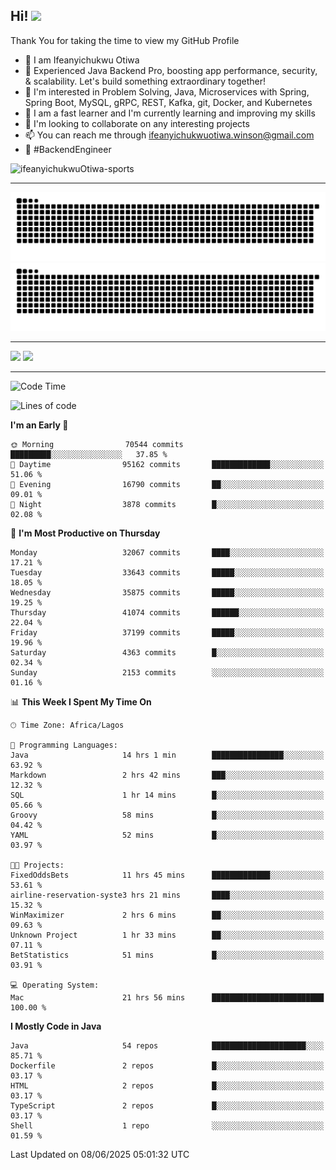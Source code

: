 <!-- BLOG-POST-LIST:START --><!-- BLOG-POST-LIST:END -->

## Hi! <img src="https://media.giphy.com/media/hvRJCLFzcasrR4ia7z/giphy.gif" width="4%"> 

Thank You for taking the time to view my GitHub Profile

- 👋 I am Ifeanyichukwu Otiwa
- 🚀 Experienced Java Backend Pro, boosting app performance, security, & scalability. Let's build something extraordinary together!
- 👀 I'm interested in Problem Solving, Java, Microservices with Spring, Spring Boot, MySQL, gRPC, REST, Kafka, git, Docker, and Kubernetes
- 🌱 I am a fast learner and I'm currently learning and improving my skills
- 💞️ I'm looking to collaborate on any interesting projects
- 📫 You can reach me through ifeanyichukwuotiwa.winson@gmail.com
- 🚀 #BackendEngineer

<p align="left" marginTop="10px"> <img src="https://komarev.com/ghpvc/?username=ifeanyichukwuOtiwa-sports&label=Profile%20views&color=0e75b6&style=for-the-badge" alt="ifeanyichukwuOtiwa-sports" /> </p>

***

<!--🐍📈SNAKEGRAPH / 🌐WEBSITE: https://github.com/Platane/snk -->
![github contribution grid snake animation](https://raw.githubusercontent.com/ifeanyichukwuOtiwa-sports/ifeanyichukwuOtiwa-sports/output/github-contribution-grid-snake-dark.svg#gh-dark-mode-only)![github contribution grid snake animation](https://raw.githubusercontent.com/ifeanyichukwuOtiwa-sports/ifeanyichukwuOtiwa-sports/output/github-contribution-grid-snake.svg#gh-light-mode-only)

***

<p float="left">
  <img float="left" src="https://github-readme-stats.vercel.app/api?username=ifeanyichukwuOtiwa-sports&count_private=true&include_all_commits=true&theme=react&show_icons=true" />
  <img float="right" src="https://github-readme-stats.vercel.app/api/top-langs/?username=ifeanyichukwuOtiwa-sports&layout=compact&show_icons=true&theme=react" /> 
</p>

***



<!--START_SECTION:waka-->
![Code Time](http://img.shields.io/badge/Code%20Time-3%2C783%20hrs%2058%20mins-blue)

![Lines of code](https://img.shields.io/badge/From%20Hello%20World%20I%27ve%20Written-51.7%20million%20lines%20of%20code-blue)

**I'm an Early 🐤** 

```text
🌞 Morning                70544 commits       █████████░░░░░░░░░░░░░░░░   37.85 % 
🌆 Daytime                95162 commits       █████████████░░░░░░░░░░░░   51.06 % 
🌃 Evening                16790 commits       ██░░░░░░░░░░░░░░░░░░░░░░░   09.01 % 
🌙 Night                  3878 commits        █░░░░░░░░░░░░░░░░░░░░░░░░   02.08 % 
```
📅 **I'm Most Productive on Thursday** 

```text
Monday                   32067 commits       ████░░░░░░░░░░░░░░░░░░░░░   17.21 % 
Tuesday                  33643 commits       █████░░░░░░░░░░░░░░░░░░░░   18.05 % 
Wednesday                35875 commits       █████░░░░░░░░░░░░░░░░░░░░   19.25 % 
Thursday                 41074 commits       ██████░░░░░░░░░░░░░░░░░░░   22.04 % 
Friday                   37199 commits       █████░░░░░░░░░░░░░░░░░░░░   19.96 % 
Saturday                 4363 commits        █░░░░░░░░░░░░░░░░░░░░░░░░   02.34 % 
Sunday                   2153 commits        ░░░░░░░░░░░░░░░░░░░░░░░░░   01.16 % 
```


📊 **This Week I Spent My Time On** 

```text
🕑︎ Time Zone: Africa/Lagos

💬 Programming Languages: 
Java                     14 hrs 1 min        ████████████████░░░░░░░░░   63.92 % 
Markdown                 2 hrs 42 mins       ███░░░░░░░░░░░░░░░░░░░░░░   12.32 % 
SQL                      1 hr 14 mins        █░░░░░░░░░░░░░░░░░░░░░░░░   05.66 % 
Groovy                   58 mins             █░░░░░░░░░░░░░░░░░░░░░░░░   04.42 % 
YAML                     52 mins             █░░░░░░░░░░░░░░░░░░░░░░░░   03.97 % 

🐱‍💻 Projects: 
FixedOddsBets            11 hrs 45 mins      █████████████░░░░░░░░░░░░   53.61 % 
airline-reservation-syste3 hrs 21 mins       ████░░░░░░░░░░░░░░░░░░░░░   15.32 % 
WinMaximizer             2 hrs 6 mins        ██░░░░░░░░░░░░░░░░░░░░░░░   09.63 % 
Unknown Project          1 hr 33 mins        ██░░░░░░░░░░░░░░░░░░░░░░░   07.11 % 
BetStatistics            51 mins             █░░░░░░░░░░░░░░░░░░░░░░░░   03.91 % 

💻 Operating System: 
Mac                      21 hrs 56 mins      █████████████████████████   100.00 % 
```

**I Mostly Code in Java** 

```text
Java                     54 repos            █████████████████████░░░░   85.71 % 
Dockerfile               2 repos             █░░░░░░░░░░░░░░░░░░░░░░░░   03.17 % 
HTML                     2 repos             █░░░░░░░░░░░░░░░░░░░░░░░░   03.17 % 
TypeScript               2 repos             █░░░░░░░░░░░░░░░░░░░░░░░░   03.17 % 
Shell                    1 repo              ░░░░░░░░░░░░░░░░░░░░░░░░░   01.59 % 
```




 Last Updated on 08/06/2025 05:01:32 UTC
<!--END_SECTION:waka-->

<!--
<p align="center">
![trophy](https://github-profile-trophy.vercel.app/?username=ifeanyichukwuOtiwa-sports&theme=onedark) (https://github.com/ryo-ma/github-profile-trophy)
</p>
-->

<!---
ifeanyi-otiwa/ifeanyi-otiwa is a ✨ special ✨ repository because its `README.md` (this file) appears on your GitHub profile.
You can click the Preview link to take a look at your changes.
--->
